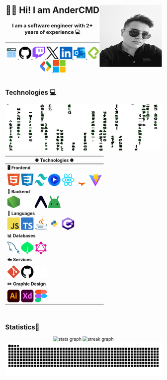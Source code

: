   
<div align="left">
  <img align="right" height="200" width="200" src="./Images/Ander.jpg">
  <h1 align="center">👋🏻 Hi! I am AnderCMD
  <h3 align="center">I am a software engineer with 2+ years of experience 💻</h3>
<div>

---

<div align="center">
  <a href="#" target="_blank">
    <img src="./Icons/icons8-web-48.png" width="40" height="40" alt="Portfolio Icon"  />
  </a>
  <a href="https://github.com/AnderCMD" target="_blank">
    <img src="./Icons/github.svg" width="40" height="40" alt="Github Logo"  />
  </a>
  <a href="https://www.twitch.tv/andercmds" target="_blank">
    <img src="./Icons/twitch.svg" width="40" height="40" alt="Twitch Logo"  />
  </a>
  <a href="https://twitter.com/AnderCMDs" target="_blank">
    <img src="./Icons/x.svg" width="40" height="40" alt="X Logo"  />
  </a>
  <a href="https://www.linkedin.com/in/andercmd/" target="_blank">
    <img src="./Icons/linkedin.svg" width="40" height="40" alt="LinkedIn Logo"  />
  </a>
  <a href="mailto:andercmd@outlook.com" target="_blank">
    <img src="./Icons/outlook.svg" width="40" height="40" alt="Correo Icon"  />
  </a>
  <a href="https://platzi.com/p/AnderCMD/" target="_blank">
    <img src="./Icons/platzi.svg" width="40" height="40" alt="Platzi Logo"  />
  </a>
  <a href="https://developers.google.com/profile/u/AnderCMD" target="_blank">
    <img src="./Icons/gdsc.svg" width="40" height="40" alt="Google Dev Logo"  />
  </a>
  <a href="https://learn.microsoft.com/es-es/users/andercmd/" target="_blank">
    <img src="./Icons/microsoft.svg" width="40" height="40" alt="Microsoft Learn Logo"  />
  </a>
</div>

<br clear="both">

## Technologies 💻
<img style="object-fit:cover;" height="150" width="100%" src="./Images/Matrix.gif" />

<br clear="both">
<div align="center">
  
  | ● Technologies ● |
  | --- |
  | **🖥️ Frontend** |
  | <img src="./Icons/html5.svg" height="40" width="40" alt="Logo HTML" /> <img src="./Icons/css.svg" height="40" width="40" alt="Logo CSS" /> <img src="./Icons/tailwindcss.svg" height="40" width="40" alt="Logo TailwindCSS" /> <img src="./Icons/flowbite.svg" height="40" width="40" alt="Logo Flowbite" /> <img src="./Icons/react.svg" height="40" width="40" alt="Logo React" /> <img src="./Icons/astro_dark.svg" height="40" width="40" alt="Logo Astro" /> <img src="./Icons/vitejs.svg" height="40" width="40" alt="Logo ViteJS" /> |
  | **🧠 Backend** |
  | <img src="./Icons/nodejs.svg" height="40" width="40" alt="Logo NodeJS" /> <img src="./Icons/expressjs_dark.svg" height="40" width="40" alt="Logo ExpressJS" /> <img src="./Icons/expo.svg" height="40" width="40" alt="Logo Expo" /> <img src="./Icons/android-icon.svg" height="40" width="40" alt="Logo Android Icon" /> |
  | **📖 Languages** |
  | <img src="./Icons/javascript.svg" height="40" width="40" alt="Logo Javascript" /> <img src="./Icons/typescript.svg" height="40" width="40" alt="Logo Typescript" /> <img src="./Icons/java.svg" height="40" width="40" alt="Logo Java" /> <img src="./Icons/python.svg" height="40" width="40" alt="Logo Python" /> <img src="./Icons/csharp.svg" height="40" width="40" alt="Logo C#" /> |
  | **📊 Databases** |
  | <img src="./Icons/mysql.svg" height="40" width="40" alt="Logo MySQL" /> <img src="./Icons/mongodb.svg" height="40" width="40" alt="Logo MongoDB" /> <img src="./Icons/graphql.svg" height="40" width="40" alt="Logo Graphql" /> |
  | **☁️ Services** |
  | <img src="./Icons/git.svg" height="40" width="40" alt="Logo Git " /> <img src="./Icons/github.svg" height="40" width="40" alt="Logo Github" /> <img src="./Icons/vercel_dark.svg" height="40" width="40" alt="Logo Vercel" /> |
  | **✏️ Graphic Design** |
  | <img src="./Icons/illustrator.svg" height="40" width="40" alt="Logo " /> <img src="./Icons/adobe-xd.svg" height="40" width="40" alt="Logo " /> <img src="./Icons/figma.svg" height="40" width="40" alt="Logo " /> |

</div>

<br clear="both">

## Statistics🏅
<div align="center">
  <img src="https://github-readme-stats.vercel.app/api?username=AnderCMD&hide_title=false&hide_rank=false&show_icons=true&include_all_commits=true&count_private=true&disable_animations=false&theme=highcontrast&locale=en&hide_border=false&order=1" height="150" alt="stats graph"  />
  <img src="https://streak-stats.demolab.com?user=AnderCMD&locale=en&mode=daily&theme=highcontrast&hide_border=false&border_radius=5&order=3" height="150" alt="streak graph"  />
</div>

<img src="https://raw.githubusercontent.com/AnderCMD/AnderCMD/output/snake.svg" alt="Snake animation" />
